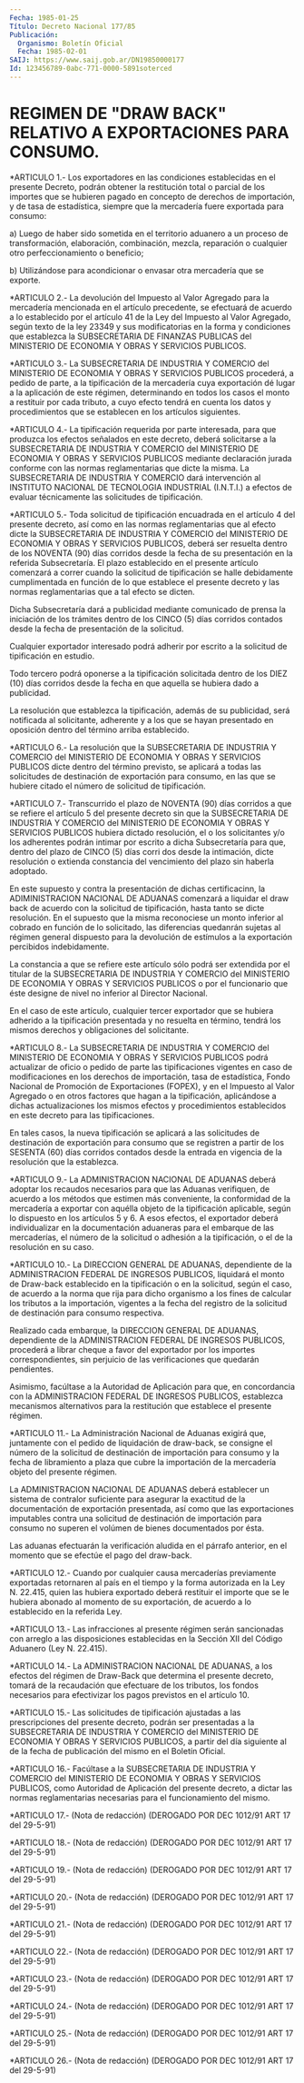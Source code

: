 ```yaml
---
Fecha: 1985-01-25
Título: Decreto Nacional 177/85
Publicación:
  Organismo: Boletín Oficial
  Fecha: 1985-02-01
SAIJ: https://www.saij.gob.ar/DN19850000177
Id: 123456789-0abc-771-0000-5891soterced
---
```

# REGIMEN DE "DRAW BACK" RELATIVO A EXPORTACIONES PARA CONSUMO.

<a id="1"></a>
*ARTICULO 1.- Los exportadores en las condiciones establecidas en el presente Decreto, podrán obtener la restitución total o parcial de los importes que se hubieren pagado en concepto de derechos de importación, y de tasa de estadística, siempre que la mercadería fuere exportada para consumo:

a) Luego de haber sido sometida en el territorio aduanero a un proceso de transformación, elaboración, combinación, mezcla, reparación o cualquier otro perfeccionamiento o beneficio;

b) Utilizándose para acondicionar o envasar otra mercadería que se exporte.

<a id="2"></a>
*ARTICULO  2.- La devolución del Impuesto al Valor Agregado para la mercadería mencionada  en  el  artículo precedente, se efectuará de acuerdo a lo establecido por el  artículo 41 de la Ley del Impuesto al Valor Agregado, según texto de la ley 23349 y sus modificatorias  en  la  forma  y  condiciones   que  establezca  la SUBSECRETARIA  DE FINANZAS PUBLICAS del MINISTERIO  DE  ECONOMIA  Y OBRAS Y SERVICIOS PUBLICOS.

<a id="3"></a>
*ARTICULO 3.- La SUBSECRETARIA DE INDUSTRIA Y COMERCIO del MINISTERIO DE ECONOMIA Y OBRAS Y SERVICIOS PUBLICOS procederá, a pedido de parte, a la tipificación de la mercadería cuya exportación dé lugar a la aplicación de este régimen, determinando en todos los casos el monto a restituir por cada tributo, a cuyo efecto tendrá en cuenta los datos y procedimientos que se establecen en los artículos siguientes.

<a id="4"></a>
*ARTICULO 4.- La tipificación requerida por parte interesada, para que produzca los efectos señalados en este decreto, deberá solicitarse a la SUBSECRETARIA DE INDUSTRIA Y COMERCIO del MINISTERIO DE ECONOMIA Y OBRAS Y SERVICIOS PUBLICOS mediante declaración jurada conforme con las normas reglamentarias que dicte la misma. La SUBSECRETARIA DE INDUSTRIA Y COMERCIO dará intervención al INSTITUTO NACIONAL DE TECNOLOGIA INDUSTRIAL (I.N.T.I.) a efectos de evaluar técnicamente las solicitudes de tipificación.

<a id="5"></a>
*ARTICULO  5.-  Toda  solicitud  de  tipificación  encuadrada en el artículo 4 del presente decreto, así como en las normas reglamentarias que al efecto dicte la SUBSECRETARIA  DE INDUSTRIA Y COMERCIO  del MINISTERIO DE ECONOMIA Y OBRAS Y SERVICIOS  PUBLICOS, deberá ser  resuelta dentro de los NOVENTA (90) días corridos desde la fecha de su  presentación en la referida Subsecretaría. El plazo establecido en el  presente  artículo  comenzará a correr cuando la solicitud  de  tipificación se halle debidamente  cumplimentada  en función de lo que  establece  el  presente  decreto  y  las  normas reglamentarias que a tal efecto se dicten.

Dicha  Subsecretaría  dará  a  publicidad  mediante  comunicado  de prensa  la  iniciación de los trámites dentro de los CINCO (5) días corridos contados  desde  la fecha de presentación de la solicitud.

Cualquier exportador interesado  podrá  adherir  por  escrito  a la solicitud de tipificación en estudio.

Todo tercero podrá oponerse a la tipificación solicitada dentro  de los  DIEZ  (10)  días  corridos  desde  la  fecha en que aquella se hubiera dado a publicidad.

La  resolución  que  establezca  la  tipificación,   además  de  su publicidad, será notificada al solicitante, adherente  y  a los que se   hayan  presentado  en  oposición  dentro  del  término  arriba establecido.

<a id="6"></a>
*ARTICULO  6.-  La  resolución  que la SUBSECRETARIA DE INDUSTRIA Y COMERCIO del MINISTERIO DE ECONOMIA  Y  OBRAS  Y SERVICIOS PUBLICOS dicte  dentro  del  término  previsto,  se  aplicará  a  todas  las solicitudes de destinación de exportación para consumo,  en las que se    hubiere  citado  el  número  de  solicitud  de  tipificación.

<a id="7"></a>
*ARTICULO  7.-  Transcurrido el plazo de NOVENTA (90) días corridos a que se refiere  el  artículo  5  del  presente decreto sin que la SUBSECRETARIA DE INDUSTRIA Y COMERCIO del  MINISTERIO DE ECONOMIA Y OBRAS  Y SERVICIOS PUBLICOS hubiera dictado resolución,  el  o  los solicitantes  y/o los adherentes podrán intimar por escrito a dicha Subsecretaría para  que,  dentro  del plazo de CINCO (5) días corri dos  desde la intimación, dicte resolución  o  extienda  constancia del vencimiento del plazo sin haberla adoptado.

En este  supuesto y contra la presentación de dichas certificacinn, la ADIMINISTRACION  NACIONAL  DE  ADUANAS  comenzará  a liquidar el draw back de acuerdo con la solicitud de tipificación,  hasta tanto se  dicte  resolución.  En el supuesto que la misma reconociese  un monto  inferior  al  cobrado  en  función  de  lo  solicitado,  las diferencias quedanrán  sujetas al régimen general dispuesto para la devolución de estímulos  a la exportación percibidos indebidamente.

La  constancia  a  que se refiere  este  artículo  sólo  podrá  ser extendida  por  el titular  de  la  SUBSECRETARIA  DE  INDUSTRIA  Y COMERCIO del MINISTERIO  DE ECONOMIA Y OBRAS Y SERVICIOS PUBLICOS o por  el  funcionario que éste  designe  de  nivel  no  inferior  al Director Nacional.

En el caso  de  este  artículo,  cualquier tercer exportador que se hubiera adherido a la tipificación  presentada  y  no  resuelta  en término, tendrá los mismos derechos y obligaciones del solicitante.

<a id="8"></a>
*ARTICULO   8.-  La  SUBSECRETARIA  DE  INDUSTRIA  Y  COMERCIO  del MINISTERIO  DE    ECONOMIA  Y  OBRAS  Y  SERVICIOS  PUBLICOS  podrá actualizar de oficio  o pedido de parte las tipificaciones vigentes en caso de modificaciones  en  los derechos de importación, tasa de estadística, Fondo Nacional de Promoción  de Exportaciones (FOPEX), y en el Impuesto al Valor Agregado o en otros  factores que hagan a la  tipificación, aplicándose a dichas actualizaciones  los  mismos efectos  y  procedimientos  establecidos  en  este decreto para las tipificaciones.

En tales casos, la nueva tipificación se aplicará a las solicitudes  de  destinación  de exportación para  consumo  que  se registren  a  partir de los SESENTA  (60)  días  corridos  contados desde la entrada  en  vigencia  de la resolución que la establezca.

<a id="9"></a>
*ARTICULO  9.- La ADMINISTRACION NACIONAL DE ADUANAS deberá adoptar los  recaudos  necesarios  para  que  las  Aduanas  verifiquen,  de acuerdo  a  los métodos que estimen más conveniente, la conformidad de la mercadería  a  exportar con aquélla objeto de la tipificación aplicable, según lo dispuesto  en  los  artículos  5  y  6.  A esos efectos,  el  exportador  deberá individualizar en la documentación aduaneras para el embarque  de  las  mercaderías,  el  número de la solicitud  o  adhesión a la tipificación, o el de la resolución  en su caso.

<a id="10"></a>
*ARTICULO  10.-  La DIRECCION GENERAL DE ADUANAS, dependiente de la ADMINISTRACION FEDERAL DE INGRESOS PUBLICOS, liquidará el monto de Draw-back establecido en la tipificación o en la solicitud, según el caso, de acuerdo a la norma que rija para dicho organismo a los fines de calcular los tributos a la importación,  vigentes a la fecha del registro de la solicitud de destinación para consumo respectiva.

Realizado cada embarque, la DIRECCION GENERAL DE ADUANAS, dependiente de la ADMINISTRACION FEDERAL DE INGRESOS PUBLICOS, procederá a librar cheque a favor del exportador por los importes correspondientes, sin perjuicio de las verificaciones que quedarán pendientes.

Asimismo, facúltase a la Autoridad de Aplicación para que, en concordancia con la ADMINISTRACION FEDERAL DE INGRESOS PUBLICOS, establezca mecanismos alternativos para la restitución que establece el presente régimen.

<a id="11"></a>
*ARTICULO  11.-  La Administración Nacional de Aduanas exigirá que, juntamente con el  pedido  de liquidación de draw-back, se consigne el  número  de  la solicitud de  destinación  de  importación  para consumo y la fecha  de libramiento a plaza que cubre la importación de la mercadería objeto del presente régimen.

La ADMINISTRACION NACIONAL  DE ADUANAS deberá establecer un sistema de  contralor  suficiente  para    asegurar   la  exactitud  de  la documentación  de  exportación  presentada,  así  como    que   las exportaciones  imputables  contra  una  solicitud de destinación de importación  para  consumo  no  superen  el  volúmen    de   bienes documentados por ésta.

Las  aduanas  efectuarán  la  verificación  aludida  en  el párrafo anterior,  en  el  momento  que  se  efectúe el pago del draw-back.

<a id="12"></a>
*ARTICULO  12.-  Cuando por cualquier causa mercaderías previamente exportadas retornaren  al  país  en el tiempo y la forma autorizada en la Ley N. 22.415, quien las hubiera  exportado  deberá restituir el importe que se le hubiera abonado al momento de su  exportación, de acuerdo a lo establecido en la referida Ley.

<a id="13"></a>
*ARTICULO    13.-   Las  infracciones  al  presente  régimen  serán sancionadas con arreglo  a  las  disposiciones  establecidas  en la Sección XII del Código Aduanero (Ley N. 22.415).

<a id="14"></a>
*ARTICULO  14.-  La  ADMINISTRACION  NACIONAL  DE  ADUANAS,  a  los efectos   del  régimen  de  Draw-Back  que  determina  el  presente decreto, tomará  de  la  recaudación que efectuare de los tributos, los fondos necesarios para  efectivizar  los  pagos previstos en el artículo 10.

<a id="15"></a>
*ARTICULO  15.-  Las  solicitudes  de  tipificación ajustadas a las prescripciones del presente decreto, podrán  ser  presentadas  a la SUBSECRETARIA DE INDUSTRIA Y COMERCIO del MINISTERIO DE ECONOMIA  Y OBRAS  Y  SERVICIOS  PUBLICOS,  a partir del día siguiente al de la fecha de publicación del mismo en el Boletín Oficial.

<a id="16"></a>
*ARTICULO   16.-  Facúltase  a  la  SUBSECRETARIA  DE  INDUSTRIA  Y COMERCIO del  MINISTERIO  DE ECONOMIA Y OBRAS Y SERVICIOS PUBLICOS, como Autoridad de Aplicación  del  presente  decreto,  a dictar las normas reglamentarias necesarias para el funcionamiento  del mismo.

<a id="17"></a>
*ARTICULO  17.-  (Nota  de redacción) (DEROGADO POR DEC 1012/91 ART 17 del 29-5-91)

<a id="18"></a>
*ARTICULO  18.-  (Nota  de redacción) (DEROGADO POR DEC 1012/91 ART 17 del 29-5-91)

<a id="19"></a>
*ARTICULO  19.-  (Nota  de redacción) (DEROGADO POR DEC 1012/91 ART 17 del 29-5-91)

<a id="20"></a>
*ARTICULO  20.-  (Nota  de redacción) (DEROGADO POR DEC 1012/91 ART 17 del 29-5-91)

<a id="21"></a>
*ARTICULO  21.-  (Nota  de redacción) (DEROGADO POR DEC 1012/91 ART 17 del 29-5-91)

<a id="22"></a>
*ARTICULO  22.-  (Nota  de redacción) (DEROGADO POR DEC 1012/91 ART 17 del 29-5-91)

<a id="23"></a>
*ARTICULO  23.-  (Nota  de redacción) (DEROGADO POR DEC 1012/91 ART 17 del 29-5-91)

<a id="24"></a>
*ARTICULO  24.-  (Nota  de redacción) (DEROGADO POR DEC 1012/91 ART 17 del 29-5-91)

<a id="25"></a>
*ARTICULO  25.-  (Nota  de redacción) (DEROGADO POR DEC 1012/91 ART 17 del 29-5-91)

<a id="26"></a>
*ARTICULO  26.-  (Nota  de redacción) (DEROGADO POR DEC 1012/91 ART 17 del 29-5-91)